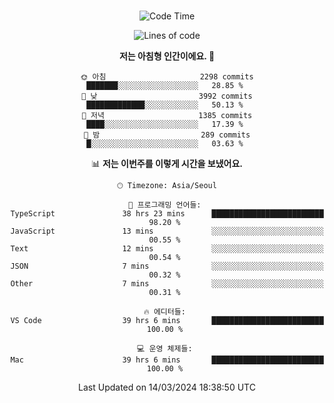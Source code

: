<div align="center">

<br />

 <!--START_SECTION:waka-->
![Code Time](http://img.shields.io/badge/Code%20Time-2%2C254%20hrs%2040%20mins-blue)

![Lines of code](https://img.shields.io/badge/%EC%A0%80%EB%8A%94%20%EC%97%AC%ED%83%9C%EA%B9%8C%EC%A7%80%20-4.3%20million%20%EC%A4%84%EC%9D%98%20%EC%BD%94%EB%93%9C%EB%A5%BC%20%EC%9E%91%EC%84%B1%ED%96%88%EC%96%B4%EC%9A%94.-blue)

**저는 아침형 인간이에요. 🐤** 

```text
🌞 아침                     2298 commits        ███████░░░░░░░░░░░░░░░░░░   28.85 % 
🌆 낮　                     3992 commits        █████████████░░░░░░░░░░░░   50.13 % 
🌃 저녁                     1385 commits        ████░░░░░░░░░░░░░░░░░░░░░   17.39 % 
🌙 밤　                     289 commits         █░░░░░░░░░░░░░░░░░░░░░░░░   03.63 % 
```


📊 **저는 이번주를 이렇게 시간을 보냈어요.** 

```text
🕑︎ Timezone: Asia/Seoul

💬 프로그래밍 언어들: 
TypeScript               38 hrs 23 mins      █████████████████████████   98.20 % 
JavaScript               13 mins             ░░░░░░░░░░░░░░░░░░░░░░░░░   00.55 % 
Text                     12 mins             ░░░░░░░░░░░░░░░░░░░░░░░░░   00.54 % 
JSON                     7 mins              ░░░░░░░░░░░░░░░░░░░░░░░░░   00.32 % 
Other                    7 mins              ░░░░░░░░░░░░░░░░░░░░░░░░░   00.31 % 

🔥 에디터들: 
VS Code                  39 hrs 6 mins       █████████████████████████   100.00 % 

💻 운영 체제들: 
Mac                      39 hrs 6 mins       █████████████████████████   100.00 % 
```


 Last Updated on 14/03/2024 18:38:50 UTC
<!--END_SECTION:waka-->

</div>
